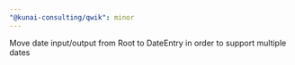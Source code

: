 ```yaml
---
"@kunai-consulting/qwik": minor
---
```


Move date input/output from Root to DateEntry in order to support multiple dates

